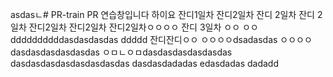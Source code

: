 asdasㄴ# PR-train
PR 연습창입니다
하이요
잔디1일차
잔디2일차 잔디 2일차 잔디 2일차 잔디2일차 잔디2일차 잔디2일차ㅇㅇㅇㅇ
잔디 3일차 
ㅇㅇ
ㅇㅇddddddddddasdasdasdas
ddddd
잔디잔디ㅇㅇ
ㅇㅇㅇㅇdsadasdas
ㅇㅇㅇㅇdasdasdasdasdasdas
ㅇㅁㄴㅇㅁdasdasdasdasdasdas
dasdasdasdasdasdasdasdas
dasdasdadadas
edasdadas
dadadd

